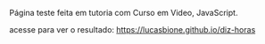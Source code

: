 Página teste feita em tutoria com Curso em Video, JavaScript.

acesse para ver o resultado:  https://lucasbione.github.io/diz-horas
